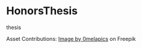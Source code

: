 # HonorsThesis
thesis


Asset Contributions:
<a href="https://www.freepik.com/free-vector/different-wall-textures_959312.htm#query=2d%20cartoon%20block&position=5&from_view=search&track=ais">Image by 0melapics</a> on Freepik
